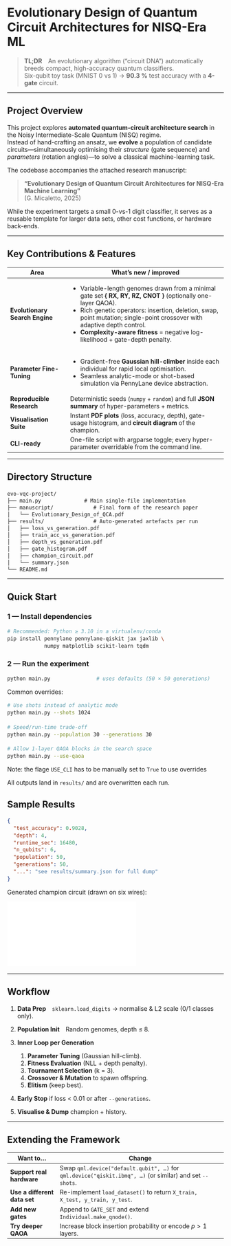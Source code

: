 # Evolutionary Design of Quantum Circuit Architectures for NISQ-Era ML  

> **TL;DR** An evolutionary algorithm (“circuit DNA”) automatically breeds compact, high-accuracy quantum classifiers.  
> Six-qubit toy task (MNIST 0 vs 1) $\rightarrow$ **90.3 %** test accuracy with a **4-gate** circuit.  

---

## Project Overview
This project explores **automated quantum‐circuit architecture search** in the Noisy Intermediate-Scale Quantum (NISQ) regime.  
Instead of hand-crafting an ansatz, we **evolve** a population of candidate circuits—simultaneously optimising their _structure_ (gate sequence) and _parameters_ (rotation angles)—to solve a classical machine-learning task.

The codebase accompanies the attached research manuscript:

> **“Evolutionary Design of Quantum Circuit Architectures for NISQ-Era Machine Learning”**  
> (G. Micaletto, 2025)

While the experiment targets a small 0-vs-1 digit classifier, it serves as a reusable template for larger data sets, other cost functions, or hardware back-ends.

---

## Key Contributions & Features

| Area | What’s new / improved |
|------|-----------------------|
| **Evolutionary Search Engine** | <ul><li>Variable-length genomes drawn from a minimal gate set **{ RX, RY, RZ, CNOT }** (optionally one-layer QAOA).</li><li>Rich genetic operators: insertion, deletion, swap, point mutation; single-point crossover with adaptive depth control.</li><li>**Complexity-aware fitness** = negative log-likelihood + gate-depth penalty.</li></ul> |
| **Parameter Fine-Tuning** | <ul><li>Gradient-free **Gaussian hill-climber** inside each individual for rapid local optimisation.</li><li>Seamless analytic-mode or shot-based simulation via PennyLane device abstraction.</li></ul> |
| **Reproducible Research** | Deterministic seeds (`numpy` + `random`) and full **JSON summary** of hyper-parameters + metrics. |
| **Visualisation Suite** | Instant **PDF plots** (loss, accuracy, depth), gate-usage histogram, and **circuit diagram** of the champion. |
| **CLI-ready** | One-file script with argparse toggle; every hyper-parameter overridable from the command line. |

---
## Directory Structure

```
evo-vqc-project/
├── main.py              # Main single-file implementation
├── manuscript/             # Final form of the research paper
│   └── Evolutionary_Design_of_QCA.pdf
├── results/                # Auto-generated artefacts per run
│   ├── loss_vs_generation.pdf
│   ├── train_acc_vs_generation.pdf
│   ├── depth_vs_generation.pdf
│   ├── gate_histogram.pdf
│   ├── champion_circuit.pdf
│   └── summary.json
└── README.md

```

---

## Quick Start

### 1 — Install dependencies

```bash
# Recommended: Python ≥ 3.10 in a virtualenv/conda
pip install pennylane pennylane-qiskit jax jaxlib \
            numpy matplotlib scikit-learn tqdm
```
### 2 — Run the experiment
```bash
python main.py               # uses defaults (50 × 50 generations)
```
Common overrides:
```bash
# Use shots instead of analytic mode
python main.py --shots 1024

# Speed/run-time trade-off
python main.py --population 30 --generations 30

# Allow 1-layer QAOA blocks in the search space
python main.py --use-qaoa
```
Note: the flage `USE_CLI` has to be manually set to `True` to use overrides

All outputs land in `results/` and are overwritten each run.


## Sample Results

```json
{
  "test_accuracy": 0.9028,
  "depth": 4,
  "runtime_sec": 16480,
  "n_qubits": 6,
  "population": 50,
  "generations": 50,
  "...": "see results/summary.json for full dump"
}
```

Generated champion circuit (drawn on six wires):

![champion\_circuit.pdf](results/champion_circuit.pdf)

---

## Workflow

1. **Data Prep** `sklearn.load_digits` → normalise & L2 scale (0/1 classes only).
2. **Population Init** Random genomes, depth ≤ 8.
3. **Inner Loop per Generation**

   1. **Parameter Tuning** (Gaussian hill-climb).
   2. **Fitness Evaluation** (NLL + depth penalty).
   3. **Tournament Selection** (k = 3).
   4. **Crossover & Mutation** to spawn offspring.
   5. **Elitism** (keep best).
4. **Early Stop** if loss < 0.01 or after `--generations`.
5. **Visualise & Dump** champion + history.

---

## Extending the Framework

| Want to…                     | Change                                                                                                   |
| ---------------------------- | -------------------------------------------------------------------------------------------------------- |
| **Support real hardware**    | Swap `qml.device("default.qubit", …)` for `qml.device("qiskit.ibmq", …)` (or similar) and set `--shots`. |
| **Use a different data set** | Re-implement `load_dataset()` to return `X_train, X_test, y_train, y_test`.                              |
| **Add new gates**            | Append to `GATE_SET` and extend `Individual.make_qnode()`.                                               |
| **Try deeper QAOA**          | Increase block insertion probability or encode $p>1$ layers.                                             |

